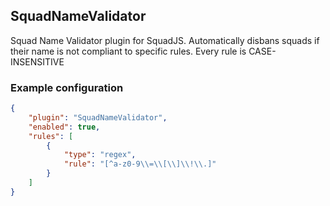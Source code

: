 ## SquadNameValidator
Squad Name Validator plugin for SquadJS.
Automatically disbans squads if their name is not compliant to specific rules.
Every rule is CASE-INSENSITIVE

### Example configuration
```json
{
    "plugin": "SquadNameValidator",
    "enabled": true,
    "rules": [
        {
            "type": "regex",
            "rule": "[^a-z0-9\\=\\[\\]\\!\\.]"
        }
    ]
}
```

